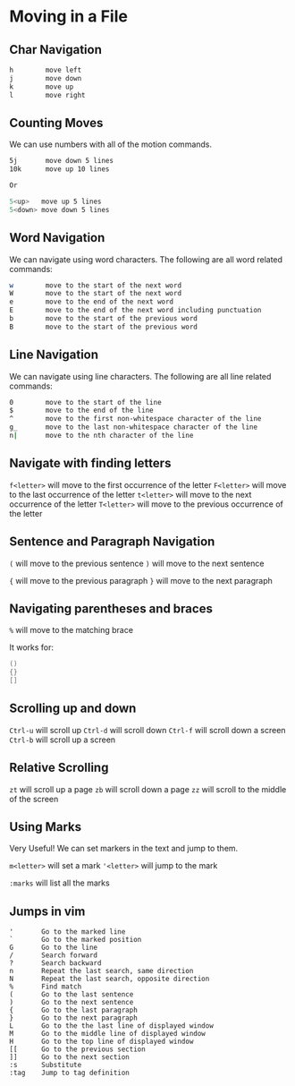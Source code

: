 # Moving in a File

## Char Navigation

```bash
h        move left
j        move down
k        move up
l        move right
```

## Counting Moves

We can use numbers with all of the motion commands.

```bash
5j       move down 5 lines
10k      move up 10 lines

Or

5<up>   move up 5 lines
5<down> move down 5 lines
```

## Word Navigation

We can navigate using word characters.
The following are all word related commands:

```bash
w        move to the start of the next word
W        move to the start of the next word
e        move to the end of the next word
E        move to the end of the next word including punctuation
b        move to the start of the previous word
B        move to the start of the previous word
```

## Line Navigation

We can navigate using line characters.
The following are all line related commands:

```bash
0        move to the start of the line
$        move to the end of the line
^        move to the first non-whitespace character of the line
g_       move to the last non-whitespace character of the line
n|       move to the nth character of the line
```

## Navigate with finding letters

`f<letter>` will move to the first occurrence of the letter
`F<letter>` will move to the last occurrence of the letter
`t<letter>` will move to the next occurrence of the letter
`T<letter>` will move to the previous occurrence of the letter

## Sentence and Paragraph Navigation

`(` will move to the previous sentence
`)` will move to the next sentence

`{` will move to the previous paragraph
`}` will move to the next paragraph

## Navigating parentheses and braces

`%` will move to the matching brace

It works for:

```java
()
{}
[]
```

## Scrolling up and down

`Ctrl-u` will scroll up
`Ctrl-d` will scroll down
`Ctrl-f` will scroll down a screen
`Ctrl-b` will scroll up a screen

## Relative Scrolling

`zt` will scroll up a page
`zb` will scroll down a page
`zz` will scroll to the middle of the screen

## Using Marks

Very Useful! We can set markers in the text and jump to them.

`m<letter>` will set a mark
`'<letter>` will jump to the mark

`:marks` will list all the marks

## Jumps in vim

```plaintext
'       Go to the marked line
`       Go to the marked position
G       Go to the line
/       Search forward
?       Search backward
n       Repeat the last search, same direction
N       Repeat the last search, opposite direction
%       Find match
(       Go to the last sentence
)       Go to the next sentence
{       Go to the last paragraph
}       Go to the next paragraph
L       Go to the the last line of displayed window
M       Go to the middle line of displayed window
H       Go to the top line of displayed window
[[      Go to the previous section
]]      Go to the next section
:s      Substitute
:tag    Jump to tag definition
```
